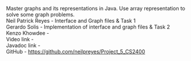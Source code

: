 Master graphs and its representations in Java. Use array representation to solve some graph problems. \
Neil Patrick Reyes -  Interface and Graph files & Task 1\
Gerardo Solis - Implementation of interface and graph files & Task 2\
Kenzo Khowdee - \
Video link - \
Javadoc link - \
GitHub - https://github.com/neilpreyes/Project_5_CS2400
